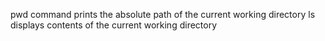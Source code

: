 pwd command prints the absolute path of the current working directory
ls displays contents of the current working directory
